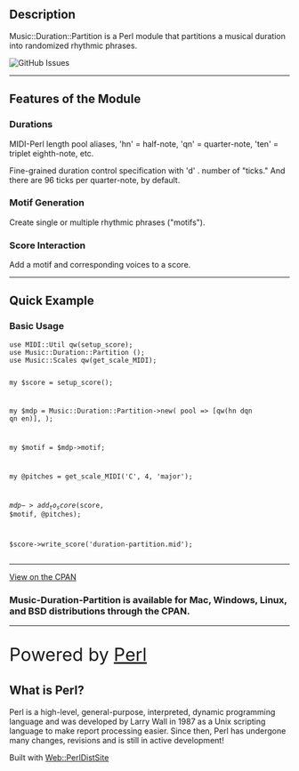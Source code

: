<div class="text-center">
  <h2 class="display-1">Description</h2>
  <p class="lead">Music::Duration::Partition is a Perl module that partitions a musical duration into randomized rhythmic phrases.</p>
  <p class="pt-5">
    <img alt="GitHub Issues" src="https://img.shields.io/github/issues/ology/Music-Duration-Partition" title="GitHub Issues">
  </p>
</div>

----

<div class="text-center">
  <h2 class="display-1">Features of the Module</h2>
  <h3>Durations</h3>
  <p>MIDI-Perl length pool aliases, 'hn' = half-note, 'qn' = quarter-note, 'ten' = triplet eighth-note, etc.</p>
  <p>Fine-grained duration control specification with 'd' . number of "ticks." And there are 96 ticks per quarter-note, by default.</p>
  <h3>Motif Generation</h3>
  <p>Create single or multiple rhythmic phrases ("motifs").</p>
  <h3>Score Interaction</h3>
  <p>Add a motif and corresponding voices to a score.</p>
</div>

----

<h2 class="display-1 text-center pb-3">Quick Example</h2>

<div class="row">
  <div class="col-lg-12">
    <h3>Basic Usage</h3>
    <pre><code>use MIDI::Util qw(setup_score);
use Music::Duration::Partition ();
use Music::Scales qw(get_scale_MIDI);

my $score = setup_score();

my $mdp = Music::Duration::Partition->new(
    pool => [qw(hn dqn qn en)],
);

my $motif = $mdp->motif;

my @pitches = get_scale_MIDI('C', 4, 'major');

$mdp->add_to_score($score, $motif, \@pitches);

$score->write_score('duration-partition.mid');</code></pre>
  </div>
</div>

----

<div class="row">
  <div class="col-12 col-lg-6">
    <p><a class="btn btn-primary btn-lg" href="https://metacpan.org/dist/Music-Duration-Partition"><i class="fa-solid fa-download"></i> View on the CPAN</a></p>
  </div>
  <div class="col-12 col-lg-6">
    <h3>Music-Duration-Partition is available for Mac, Windows, Linux, and BSD distributions through the CPAN.</h3>
  </div>
</div>

----

<div class="text-center w-lg-75 w-xl-50 mx-auto">
  <p style="font-size:2rem">Powered by <a class="text-decoration:none" href="http://www.perl.org/">Perl</a></p>
  <h2 class="h4">What is Perl?</h2>
  <p>Perl is a high-level, general-purpose, interpreted, dynamic programming language and was developed by Larry Wall in 1987 as a Unix scripting language to make report processing easier. Since then, Perl has undergone many changes, revisions and is still in active development!</p>
  <p>Built with <a class="text-decoration:none" href="https://metacpan.org/dist/Web-PerlDistSite">Web::PerlDistSite</a></p>
</div>

